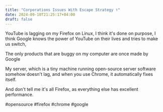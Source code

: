 ```yaml
---
title: "Corporations Issues With Escape Strategy ⚕️"
date: 2024-09-10T21:25:17+04:00
draft: false
---
```


YouTube is lagging on my Firefox on Linux, I think it's done on purpose, I think Google knows the power of YouTube on their lives and tries to make us switch,

The only products that are buggy on my computer are once made by Google

My server, which is a tiny machine running open-source server software somehow doesn't lag, and when you use Chrome, it automatically fixes itself.

And don't tell me it's all Firefox, as everything else has excellent performance.

#opensource
#firefox
#chrome
#google
